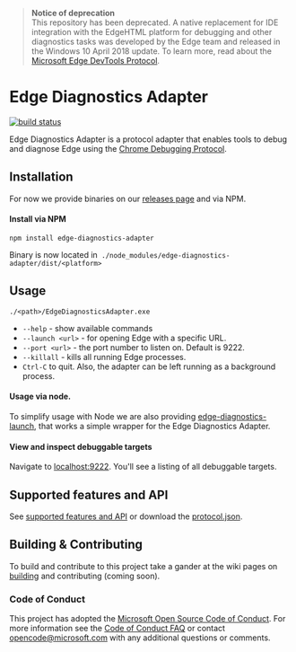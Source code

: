 > **Notice of deprecation**<br />
> This repository has been deprecated. A native replacement for IDE integration with the EdgeHTML platform for debugging and other diagnostics tasks was developed by the Edge team and released in the Windows 10 April 2018 update. To learn more, read about the [Microsoft Edge DevTools Protocol](https://docs.microsoft.com/en-us/microsoft-edge/devtools-protocol/).

# Edge Diagnostics Adapter
[![build status](https://travis-ci.org/Microsoft/edge-diagnostics-adapter.svg?branch=master)](https://travis-ci.org/Microsoft/edge-diagnostics-adapter)

Edge Diagnostics Adapter is a protocol adapter that enables tools to debug and diagnose Edge using the [Chrome Debugging Protocol](https://chromedevtools.github.io/debugger-protocol-viewer/).

## Installation

For now we provide binaries on our [releases page](https://github.com/Microsoft/EdgeDiagnosticsAdapter/releases) and via NPM.

#### Install via NPM
```npm install edge-diagnostics-adapter```

Binary is now located in` ./node_modules/edge-diagnostics-adapter/dist/<platform>`

## Usage

```console
./<path>/EdgeDiagnosticsAdapter.exe
```

* `--help` - show available commands
* `--launch <url>` - for opening Edge with a specific URL.
* `--port <url>` - the port number to listen on. Default is 9222.
* `--killall` - kills all running Edge processes.
* `Ctrl-C` to quit. Also, the adapter can be left running as a background process.


#### Usage via node.
To simplify usage with Node we are also providing [edge-diagnostics-launch](https://github.com/Microsoft/edge-diagnostics-launch), that works a simple wrapper for the Edge Diagnostics Adapter.

#### View and inspect debuggable targets

Navigate to [localhost:9222](http://localhost:9222). You'll see a listing of all debuggable targets.

## Supported features and API

See [supported features and API](https://github.com/Microsoft/EdgeDiagnosticsAdapter/wiki/Supported-features-and-API) or download the [protocol.json]().

## Building & Contributing
To build and contribute to this project take a gander at the wiki pages on [building](https://github.com/Microsoft/EdgeDiagnosticsAdapter/wiki/Building) and contributing (coming soon).

### Code of Conduct
This project has adopted the [Microsoft Open Source Code of Conduct](https://opensource.microsoft.com/codeofconduct/). For more information see the [Code of Conduct FAQ](https://opensource.microsoft.com/codeofconduct/faq/) or contact [opencode@microsoft.com](mailto:opencode@microsoft.com) with any additional questions or comments.
